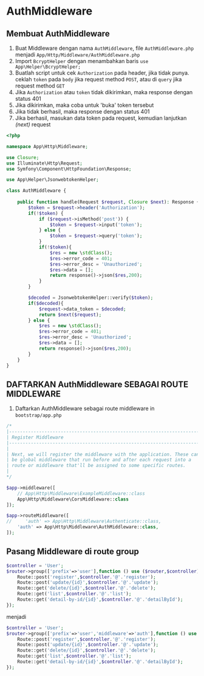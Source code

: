 # AuthMiddleware

## Membuat AuthMiddleware
1. Buat Middleware dengan nama `AuthMiddleware`, file `AuthMiddleware.php` menjadi `App/Http/Middleware/AuthMiddleware.php`
2. Import `BcryptHelper` dengan menambahkan baris `use App\Helper\BcryptHelper;`
3. Buatlah script untuk cek `Authorization` pada header, jika tidak punya. ceklah `token` pada `body` jika request method `POST`, atau di `query` jika request method `GET`
4. Jika `Authorization` atau `token` tidak dikirimkan, maka response dengan status 401
5. Jika dikirimkan, maka coba untuk 'buka' token tersebut
6. Jika tidak berhasil, maka response dengan status 401
7. Jika berhasil, masukan data token pada request, kemudian lanjutkan *(next)* request
```php
<?php

namespace App\Http\Middleware;

use Closure;
use Illuminate\Http\Request;
use Symfony\Component\HttpFoundation\Response;

use App\Helper\JsonwebtokenHelper;

class AuthMiddleware {
    
    public function handle(Request $request, Closure $next): Response {
        $token = $request->header('Authorization');
        if(!$token) {
            if ($request->isMethod('post')) {
                $token = $request->input('token');
            } else {
                $token = $request->query('token');
            }
            if(!$token){
                $res = new \stdClass();
                $res->error_code = 401;
                $res->error_desc = 'Unauthorized';
                $res->data = [];
                return response()->json($res,200);
            }
        }

        $decoded = JsonwebtokenHelper::verify($token);
        if($decoded){
            $request->data_token = $decoded;
            return $next($request);
        } else {
            $res = new \stdClass();
            $res->error_code = 401;
            $res->error_desc = 'Unauthorized';
            $res->data = [];
            return response()->json($res,200);
        }
    }
}

```

## DAFTARKAN AuthMiddleware SEBAGAI ROUTE MIDDLEWARE

1. Daftarkan AuthMiddleware sebagai route middleware in `bootstrap/app.php`
```php
/*
|--------------------------------------------------------------------------
| Register Middleware
|--------------------------------------------------------------------------
|
| Next, we will register the middleware with the application. These can
| be global middleware that run before and after each request into a
| route or middleware that'll be assigned to some specific routes.
|
*/

$app->middleware([
    // App\Http\Middleware\ExampleMiddleware::class
    App\Http\Middleware\CorsMiddleware::class
]);

$app->routeMiddleware([
//     'auth' => App\Http\Middleware\Authenticate::class,
    'auth' => App\Http\Middleware\AuthMiddleware::class,
]);
```

## Pasang Middleware di route group
```php
$controller = 'User';
$router->group(['prefix'=>'user'],function () use ($router,$controller) {
    Route::post('register',$controller.'@'.'register');
    Route::post('update/{id}',$controller.'@'.'update');
    Route::get('delete/{id}',$controller.'@'.'delete');
    Route::get('list',$controller.'@'.'list');
    Route::get('detail-by-id/{id}',$controller.'@'.'detailById');
});
```
menjadi
```php
$controller = 'User';
$router->group(['prefix'=>'user','middleware'=>'auth'],function () use ($router,$controller) {
    Route::post('register',$controller.'@'.'register');
    Route::post('update/{id}',$controller.'@'.'update');
    Route::get('delete/{id}',$controller.'@'.'delete');
    Route::get('list',$controller.'@'.'list');
    Route::get('detail-by-id/{id}',$controller.'@'.'detailById');
});
```
